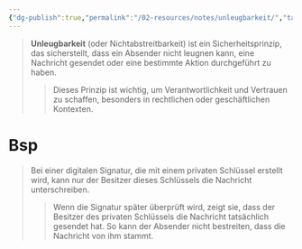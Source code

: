 ```yaml
---
{"dg-publish":true,"permalink":"/02-resources/notes/unleugbarkeit/","tags":["it-sicherheit"]}
---
```


>**Unleugbarkeit** (oder Nichtabstreitbarkeit) ist ein Sicherheitsprinzip, das sicherstellt, dass ein Absender nicht leugnen kann, eine Nachricht gesendet oder eine bestimmte Aktion durchgeführt zu haben. 
>>Dieses Prinzip ist wichtig, um Verantwortlichkeit und Vertrauen zu schaffen, besonders in rechtlichen oder geschäftlichen Kontexten.

# Bsp
>Bei einer digitalen Signatur, die mit einem privaten Schlüssel erstellt wird, kann nur der Besitzer dieses Schlüssels die Nachricht unterschreiben. 
>>Wenn die Signatur später überprüft wird, zeigt sie, dass der Besitzer des privaten Schlüssels die Nachricht tatsächlich gesendet hat. So kann der Absender nicht bestreiten, dass die Nachricht von ihm stammt.